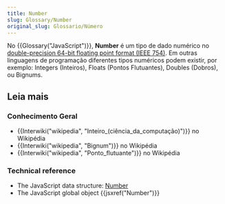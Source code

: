 ```yaml
---
title: Number
slug: Glossary/Number
original_slug: Glossario/Número
---
```

No {{Glossary("JavaScript")}}, **Number** é um tipo de dado numérico no [double-precision 64-bit floating point format (IEEE 754)](http://en.wikipedia.org/wiki/Double_precision_floating-point_format). Em outras linguagens de programação diferentes tipos numéricos podem existir, por exemplo: Integers (Inteiros), Floats (Pontos Flutuantes), Doubles (Dobros), ou Bignums.

## Leia mais

### Conhecimento Geral

- {{Interwiki("wikipedia", "Inteiro_(ciência_da_computação)")}} no Wikipédia
- {{Interwiki("wikipedia", "Bignum")}} no Wikipédia
- {{Interwiki("wikipedia", "Ponto_flutuante")}} no Wikipédia

### Technical reference

- The JavaScript data structure: [Number](/pt-BR/docs/Web/JavaScript/Data_structures#Number_type)
- The JavaScript global object {{jsxref("Number")}}
